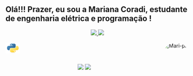 ## Olá!!! Prazer, eu sou a Mariana Coradi,  estudante de engenharia elétrica e programação !
<div align="center">
  <a href="https://github.com/MarianaCoradi">
  <img height="180em" src="https://github-readme-stats.vercel.app/api?username=MarianaCoradi&show_icons=true&theme=synthwave&include_all_commits=true&count_private=true"/>
  <img height="180em" src="https://github-readme-stats.vercel.app/api/top-langs/?username=MarianaCoradi&layout=compact&langs_count=7&theme=synthwave"/>
</div>
  <div style="display: inline_block"><br>
  <img align="center" alt="Mari-Python" height="30" width="40" src="https://raw.githubusercontent.com/devicons/devicon/master/icons/python/python-original.svg">
  <img align="right" alt="Mari-pic" height="150" style="border-radius:50px;" 
       src="https://i.picasion.com/pic91/a7c75981d173a238cdd376d99b664ee6.gif" height="150" style="border-radius:50px;" />
</div>
  
  ##
  <div align="center"> 
  <a href = "mailto:mariana4bribas@gmail.com"><img src="https://img.shields.io/badge/-Gmail-%23333?style=for-the-badge&logo=gmail&logoColor=white" target="_blank"></a>
  <a href="https://www.linkedin.com/in/mariana-coradi-9263891ba" target="_blank"><img src="https://img.shields.io/badge/-LinkedIn-%230077B5?style=for-the-badge&logo=linkedin&logoColor=white" target="_blank"></a> 
    </div>
